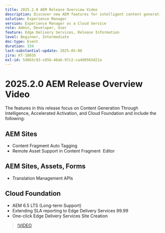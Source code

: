 ```yaml
---
title: 2025.2.0 AEM Release Overview Video
description: Discover new AEM features for intelligent content generation, faster activation, and robust cloud support—including auto tagging, remote asset editing, and 99.99% SLA.
solution: Experience Manager
version: Experience Manager as a Cloud Service
role: Admin, Developer, User
feature: Edge Delivery Services, Release Information
level: Beginner, Intermediate
doc-type: Event
duration: 334
last-substantial-update: 2025-05-08
jira: KT-18035
exl-id: 5d6b5c93-c85b-48a6-97c2-ca490565d21a
---
```


# 2025.2.0 AEM Release Overview Video

The features in this release focus on Content Generation Through Intelligence, Accelerated Activation, and Cloud Foundation and include the following:

## AEM Sites

* Content Fragment Auto Tagging
* Remote Asset Support in Content Fragment  Editor

## AEM Sites, Assets, Forms

* Translation Management APIs

## Cloud Foundation

* AEM 6.5 LTS (Long-term Support)
* Extending SLA reporting to Edge Delivery Services 99.99
* One-click Edge Delivery Services Site Creation

>[!VIDEO](https://video.tv.adobe.com/v/3458080/?learn=on&enablevpops)

<!-- 
Have questions about the release?  Discuss the release in [Experience League Communities](https://adobe.ly/4l2AibQ)
-->
